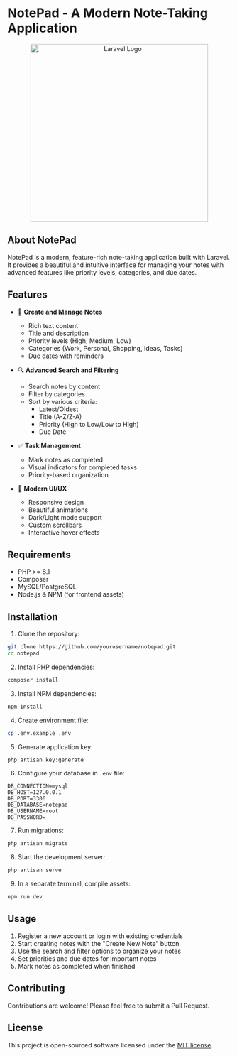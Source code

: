 # NotePad - A Modern Note-Taking Application

<p align="center">
  <img src="https://raw.githubusercontent.com/laravel/art/master/logo-lockup/5%20SVG/2%20CMYK/1%20Full%20Color/laravel-logolockup-cmyk-red.svg" width="400" alt="Laravel Logo">
</p>

## About NotePad

NotePad is a modern, feature-rich note-taking application built with Laravel. It provides a beautiful and intuitive interface for managing your notes with advanced features like priority levels, categories, and due dates.

## Features

-   📝 **Create and Manage Notes**

    -   Rich text content
    -   Title and description
    -   Priority levels (High, Medium, Low)
    -   Categories (Work, Personal, Shopping, Ideas, Tasks)
    -   Due dates with reminders

-   🔍 **Advanced Search and Filtering**

    -   Search notes by content
    -   Filter by categories
    -   Sort by various criteria:
        -   Latest/Oldest
        -   Title (A-Z/Z-A)
        -   Priority (High to Low/Low to High)
        -   Due Date

-   ✅ **Task Management**

    -   Mark notes as completed
    -   Visual indicators for completed tasks
    -   Priority-based organization

-   🎨 **Modern UI/UX**
    -   Responsive design
    -   Beautiful animations
    -   Dark/Light mode support
    -   Custom scrollbars
    -   Interactive hover effects

## Requirements

-   PHP >= 8.1
-   Composer
-   MySQL/PostgreSQL
-   Node.js & NPM (for frontend assets)

## Installation

1. Clone the repository:

```bash
git clone https://github.com/yourusername/notepad.git
cd notepad
```

2. Install PHP dependencies:

```bash
composer install
```

3. Install NPM dependencies:

```bash
npm install
```

4. Create environment file:

```bash
cp .env.example .env
```

5. Generate application key:

```bash
php artisan key:generate
```

6. Configure your database in `.env` file:

```
DB_CONNECTION=mysql
DB_HOST=127.0.0.1
DB_PORT=3306
DB_DATABASE=notepad
DB_USERNAME=root
DB_PASSWORD=
```

7. Run migrations:

```bash
php artisan migrate
```

8. Start the development server:

```bash
php artisan serve
```

9. In a separate terminal, compile assets:

```bash
npm run dev
```

## Usage

1. Register a new account or login with existing credentials
2. Start creating notes with the "Create New Note" button
3. Use the search and filter options to organize your notes
4. Set priorities and due dates for important notes
5. Mark notes as completed when finished

## Contributing

Contributions are welcome! Please feel free to submit a Pull Request.

## License

This project is open-sourced software licensed under the [MIT license](https://opensource.org/licenses/MIT).
